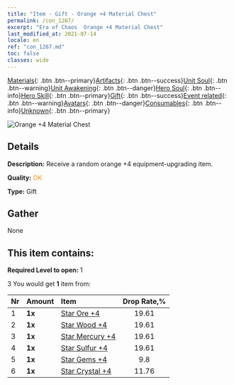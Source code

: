 ```yaml
---
title: "Item - Gift - Orange +4 Material Chest"
permalink: /con_1267/
excerpt: "Era of Chaos  Orange +4 Material Chest"
last_modified_at: 2021-07-14
locale: en
ref: "con_1267.md"
toc: false
classes: wide
---
```

 [Materials](/Items/){: .btn .btn--primary}[Artifacts](/Items/Artifacts/){: .btn .btn--success}[Unit Soul](/Items/UnitSoul/){: .btn .btn--warning}[Unit Awakening](/Items/UnitAwakening/){: .btn .btn--danger}[Hero Soul](/Items/HeroSoul/){: .btn .btn--info}[Hero Skill](/Items/HeroSkill/){: .btn .btn--primary}[Gift](/Items/Gift/){: .btn .btn--success}[Event related](/Items/Events/){: .btn .btn--warning}[Avatars](/Items/Avatars/){: .btn .btn--danger}[Consumables](/Items/Consumables/){: .btn .btn--info}[Unknown](/Items/Unknown/){: .btn .btn--primary}

 ![Orange +4 Material Chest](/images/t/i_304002.png)

## Details
 **Description:** Receive a random orange +4 equipment-upgrading item.

 **Quality:** <span style="color: #FF8C00">OK</span>

 **Type:** Gift

## Gather

  None

## This item contains:

 **Required Level to open:** 1

 3 You would get **1** item  from:

  | Nr | Amount |     Item    | Drop Rate,% |
  |:---|:-------|:------------|:---------:|
  | 1 |  **1x** | [Star Ore +4](/Items/mat_89/) | 19.61 | 
  | 2 |  **1x** | [Star Wood +4](/Items/mat_90/) | 19.61 | 
  | 3 |  **1x** | [Star Mercury +4](/Items/mat_91/) | 19.61 | 
  | 4 |  **1x** | [Star Sulfur +4](/Items/mat_92/) | 19.61 | 
  | 5 |  **1x** | [Star Gems +4](/Items/mat_93/) | 9.8 | 
  | 6 |  **1x** | [Star Crystal +4](/Items/mat_94/) | 11.76 | 

